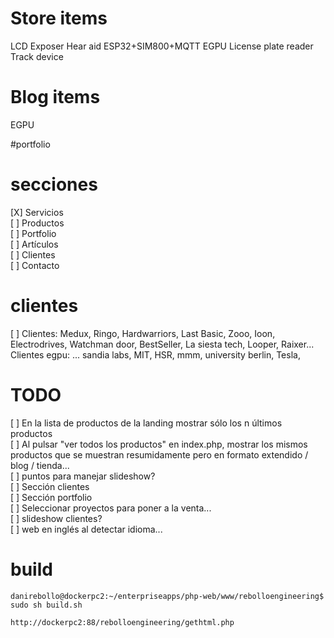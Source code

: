 # Store items #
LCD Exposer
Hear aid
ESP32+SIM800+MQTT
EGPU
License plate reader
Track device

# Blog items #
EGPU

#portfolio

# secciones
[X] Servicios <br>
[ ] Productos <br>
[ ] Portfolio <br>
[ ] Artículos <br>
[ ] Clientes <br>
[ ] Contacto <br>

# clientes
[ ] Clientes: Medux, Ringo, Hardwarriors, Last Basic, Zooo, Ioon, Electrodrives, Watchman door, BestSeller, La siesta tech, Looper, Raixer... <br>
Clientes egpu: ... sandia labs, MIT, HSR, mmm, university berlin, Tesla, <br>

# TODO
[ ] En la lista de productos de la landing mostrar sólo los n últimos productos <br>
[ ] Al pulsar "ver todos los productos" en index.php, mostrar los mismos productos que se muestran resumidamente pero en formato extendido / blog / tienda...<br>
[ ] puntos para manejar slideshow?<br>
[ ] Sección clientes <br>
[ ] Sección portfolio <br>
[ ] Seleccionar proyectos para poner a la venta... <br>
[ ] slideshow clientes? <br>
[ ] web en inglés al detectar idioma... <br> 

# build
```
danirebollo@dockerpc2:~/enterpriseapps/php-web/www/rebolloengineering$ sudo sh build.sh

http://dockerpc2:88/rebolloengineering/gethtml.php
```